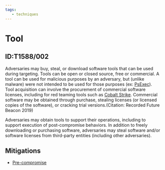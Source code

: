 ```yaml
---
tags:
   - techniques
---
```

# Tool
## ID:T1588/002
Adversaries may buy, steal, or download software tools that can be used during targeting. Tools can be open or closed source, free or commercial. A tool can be used for malicious purposes by an adversary, but (unlike malware) were not intended to be used for those purposes (ex: [PsExec](software/S0029)). Tool acquisition can involve the procurement of commercial software licenses, including for red teaming tools such as [Cobalt Strike](software/S0154). Commercial software may be obtained through purchase, stealing licenses (or licensed copies of the software), or cracking trial versions.(Citation: Recorded Future Beacon 2019)

Adversaries may obtain tools to support their operations, including to support execution of post-compromise behaviors. In addition to freely downloading or purchasing software, adversaries may steal software and/or software licenses from third-party entities (including other adversaries).
## Mitigations
* [Pre-compromise](mitigations/M1056)
